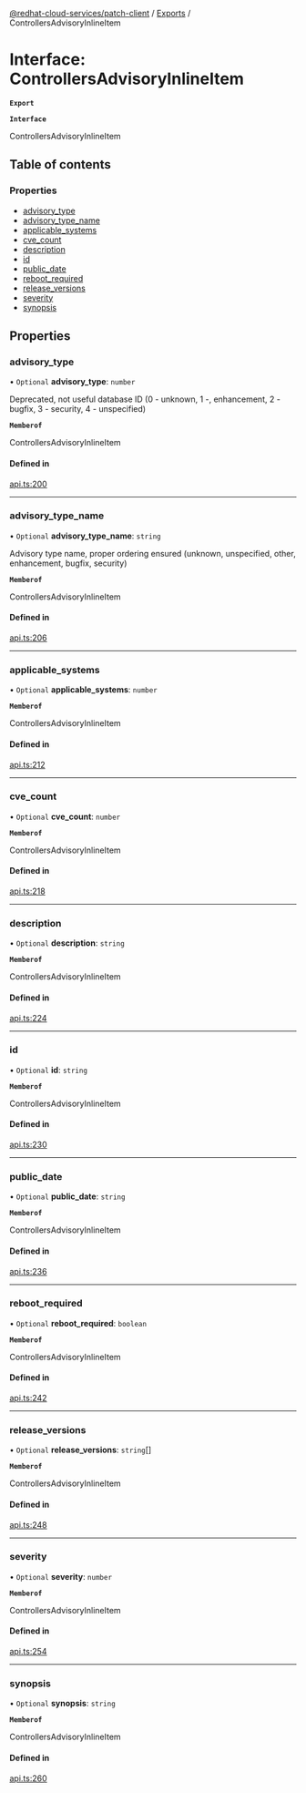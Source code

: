 [@redhat-cloud-services/patch-client](../README.md) / [Exports](../modules.md) / ControllersAdvisoryInlineItem

# Interface: ControllersAdvisoryInlineItem

**`Export`**

**`Interface`**

ControllersAdvisoryInlineItem

## Table of contents

### Properties

- [advisory\_type](ControllersAdvisoryInlineItem.md#advisory_type)
- [advisory\_type\_name](ControllersAdvisoryInlineItem.md#advisory_type_name)
- [applicable\_systems](ControllersAdvisoryInlineItem.md#applicable_systems)
- [cve\_count](ControllersAdvisoryInlineItem.md#cve_count)
- [description](ControllersAdvisoryInlineItem.md#description)
- [id](ControllersAdvisoryInlineItem.md#id)
- [public\_date](ControllersAdvisoryInlineItem.md#public_date)
- [reboot\_required](ControllersAdvisoryInlineItem.md#reboot_required)
- [release\_versions](ControllersAdvisoryInlineItem.md#release_versions)
- [severity](ControllersAdvisoryInlineItem.md#severity)
- [synopsis](ControllersAdvisoryInlineItem.md#synopsis)

## Properties

### advisory\_type

• `Optional` **advisory\_type**: `number`

Deprecated, not useful database ID (0 - unknown, 1 -, enhancement, 2 - bugfix, 3 - security, 4 - unspecified)

**`Memberof`**

ControllersAdvisoryInlineItem

#### Defined in

[api.ts:200](https://github.com/RedHatInsights/javascript-clients/blob/master/packages/patch/api.ts#L200)

___

### advisory\_type\_name

• `Optional` **advisory\_type\_name**: `string`

Advisory type name, proper ordering ensured (unknown, unspecified, other, enhancement, bugfix, security)

**`Memberof`**

ControllersAdvisoryInlineItem

#### Defined in

[api.ts:206](https://github.com/RedHatInsights/javascript-clients/blob/master/packages/patch/api.ts#L206)

___

### applicable\_systems

• `Optional` **applicable\_systems**: `number`

**`Memberof`**

ControllersAdvisoryInlineItem

#### Defined in

[api.ts:212](https://github.com/RedHatInsights/javascript-clients/blob/master/packages/patch/api.ts#L212)

___

### cve\_count

• `Optional` **cve\_count**: `number`

**`Memberof`**

ControllersAdvisoryInlineItem

#### Defined in

[api.ts:218](https://github.com/RedHatInsights/javascript-clients/blob/master/packages/patch/api.ts#L218)

___

### description

• `Optional` **description**: `string`

**`Memberof`**

ControllersAdvisoryInlineItem

#### Defined in

[api.ts:224](https://github.com/RedHatInsights/javascript-clients/blob/master/packages/patch/api.ts#L224)

___

### id

• `Optional` **id**: `string`

**`Memberof`**

ControllersAdvisoryInlineItem

#### Defined in

[api.ts:230](https://github.com/RedHatInsights/javascript-clients/blob/master/packages/patch/api.ts#L230)

___

### public\_date

• `Optional` **public\_date**: `string`

**`Memberof`**

ControllersAdvisoryInlineItem

#### Defined in

[api.ts:236](https://github.com/RedHatInsights/javascript-clients/blob/master/packages/patch/api.ts#L236)

___

### reboot\_required

• `Optional` **reboot\_required**: `boolean`

**`Memberof`**

ControllersAdvisoryInlineItem

#### Defined in

[api.ts:242](https://github.com/RedHatInsights/javascript-clients/blob/master/packages/patch/api.ts#L242)

___

### release\_versions

• `Optional` **release\_versions**: `string`[]

**`Memberof`**

ControllersAdvisoryInlineItem

#### Defined in

[api.ts:248](https://github.com/RedHatInsights/javascript-clients/blob/master/packages/patch/api.ts#L248)

___

### severity

• `Optional` **severity**: `number`

**`Memberof`**

ControllersAdvisoryInlineItem

#### Defined in

[api.ts:254](https://github.com/RedHatInsights/javascript-clients/blob/master/packages/patch/api.ts#L254)

___

### synopsis

• `Optional` **synopsis**: `string`

**`Memberof`**

ControllersAdvisoryInlineItem

#### Defined in

[api.ts:260](https://github.com/RedHatInsights/javascript-clients/blob/master/packages/patch/api.ts#L260)
